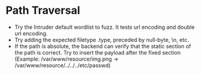 # Path Traversal

* Try the Intruder default wordlist to fuzz. It tests url encoding and double url encoding.
* Try adding the expected filetype .type, preceded by null-byte, \n, etc.
* If the path is absolute, the backend can verify that the static section of the path is correct. Try to insert the payload after the fixed section (Example: /var/www/resource/img.png -> /var/www/resource/../../../etc/passwd)
